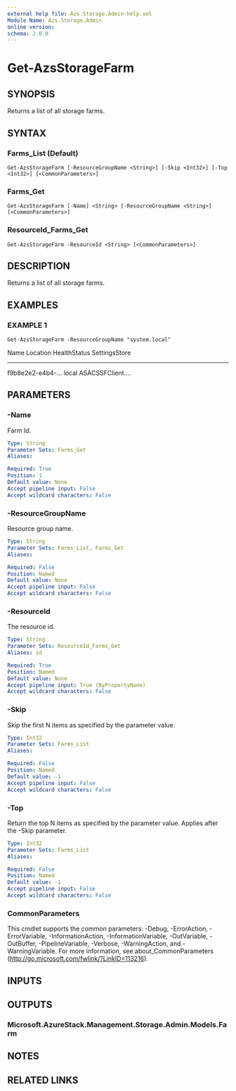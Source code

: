 ```yaml
---
external help file: Azs.Storage.Admin-help.xml
Module Name: Azs.Storage.Admin
online version: 
schema: 2.0.0
---
```


# Get-AzsStorageFarm

## SYNOPSIS
Returns a list of all storage farms.

## SYNTAX

### Farms_List (Default)
```
Get-AzsStorageFarm [-ResourceGroupName <String>] [-Skip <Int32>] [-Top <Int32>] [<CommonParameters>]
```

### Farms_Get
```
Get-AzsStorageFarm [-Name] <String> [-ResourceGroupName <String>] [<CommonParameters>]
```

### ResourceId_Farms_Get
```
Get-AzsStorageFarm -ResourceId <String> [<CommonParameters>]
```

## DESCRIPTION
Returns a list of all storage farms.

## EXAMPLES

### EXAMPLE 1
```
Get-AzsStorageFarm -ResourceGroupName "system.local"
```

Name              Location          HealthStatus      SettingsStore
----              --------          ------------      -------------
f9b8e2e2-e4b4-...
local                               ASACSSFClient....

## PARAMETERS

### -Name
Farm Id.

```yaml
Type: String
Parameter Sets: Farms_Get
Aliases: 

Required: True
Position: 1
Default value: None
Accept pipeline input: False
Accept wildcard characters: False
```

### -ResourceGroupName
Resource group name.

```yaml
Type: String
Parameter Sets: Farms_List, Farms_Get
Aliases: 

Required: False
Position: Named
Default value: None
Accept pipeline input: False
Accept wildcard characters: False
```

### -ResourceId
The resource id.

```yaml
Type: String
Parameter Sets: ResourceId_Farms_Get
Aliases: id

Required: True
Position: Named
Default value: None
Accept pipeline input: True (ByPropertyName)
Accept wildcard characters: False
```

### -Skip
Skip the first N items as specified by the parameter value.

```yaml
Type: Int32
Parameter Sets: Farms_List
Aliases: 

Required: False
Position: Named
Default value: -1
Accept pipeline input: False
Accept wildcard characters: False
```

### -Top
Return the top N items as specified by the parameter value.
Applies after the -Skip parameter.

```yaml
Type: Int32
Parameter Sets: Farms_List
Aliases: 

Required: False
Position: Named
Default value: -1
Accept pipeline input: False
Accept wildcard characters: False
```

### CommonParameters
This cmdlet supports the common parameters: -Debug, -ErrorAction, -ErrorVariable, -InformationAction, -InformationVariable, -OutVariable, -OutBuffer, -PipelineVariable, -Verbose, -WarningAction, and -WarningVariable. For more information, see about_CommonParameters (http://go.microsoft.com/fwlink/?LinkID=113216).

## INPUTS

## OUTPUTS

### Microsoft.AzureStack.Management.Storage.Admin.Models.Farm

## NOTES

## RELATED LINKS

